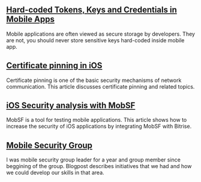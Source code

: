 ## [Hard-coded Tokens, Keys and Credentials in Mobile Apps](https://www.netguru.com/blog/hardcoded-keys-storage-mobile-app)
Mobile applications are often viewed as secure storage by developers. They are not, you should never store sensitive keys hard-coded inside mobile app.

## [Certificate pinning in iOS](https://www.netguru.com/codestories/certificate-pinning-in-ios)
Certificate pinning is one of the basic security mechanisms of network communication. This article discusses certificate pinning and related topics. 

## [iOS Security analysis with MobSF](https://www.netguru.com/codestories/ios-security-analysis-with-mobsf)
MobSF is a tool for testing mobile applications. This article shows how to increase the security of iOS applications by integrating MobSF with Bitrise.

## [Mobile Security Group](https://www.netguru.com/blog/mobile-security-group)
I was mobile security group leader for a year and group member since beggining of the group.
Blogpost describes initiatives that we had and how we could develop our skills in that area. 
